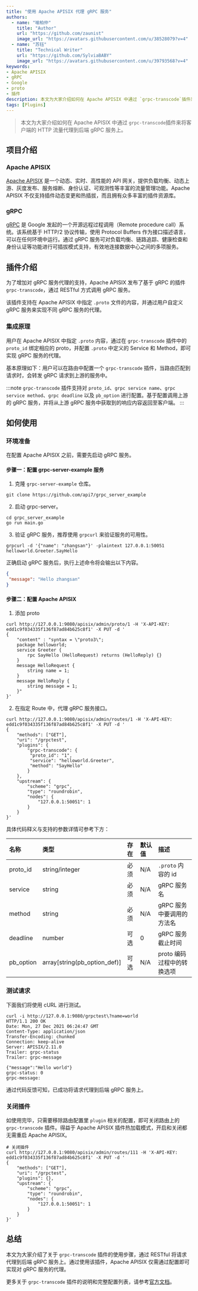 ```yaml
---
title: "使用 Apache APISIX 代理 gRPC 服务"
authors:
  - name: "喻柏仲"
    title: "Author"
    url: "https://github.com/zaunist"
    image_url: "https://avatars.githubusercontent.com/u/38528079?v=4"
  - name: "苏钰"
    title: "Technical Writer"
    url: "https://github.com/SylviaBABY"
    image_url: "https://avatars.githubusercontent.com/u/39793568?v=4"
keywords: 
- Apache APISIX
- gRPC
- Google
- proto
- 插件
description: 本文为大家介绍如何在 Apache APISIX 中通过 `grpc-transcode`插件来将客户端的 HTTP 流量代理到后端 gRPC 服务上。
tags: [Plugins]
---
```


> 本文为大家介绍如何在 Apache APISIX 中通过 `grpc-transcode`插件来将客户端的 HTTP 流量代理到后端 gRPC 服务上。

<!--truncate-->

## 项目介绍

### Apache APISIX

[Apache APISIX](https://apisix.apache.org/) 是一个动态、实时、高性能的 API 网关，提供负载均衡、动态上游、灰度发布、服务熔断、身份认证、可观测性等丰富的流量管理功能。Apache APISIX 不仅支持插件动态变更和热插拔，而且拥有众多丰富的插件资源库。

### gRPC

[gRPC](https://grpc.io/) 是 Google 发起的一个开源远程过程调用（Remote procedure call）系统。该系统基于 HTTP/2 协议传输，使用 Protocol Buffers 作为接口描述语言，可以在任何环境中运行。通过 gRPC 服务可对负载均衡、链路追踪、健康检查和身份认证等功能进行可插拔模式支持，有效地连接数据中心之间的多项服务。

## 插件介绍

为了增加对 gRPC 服务代理的支持，Apache APISIX 发布了基于 gRPC 的插件 `grpc-transcode`，通过 RESTful 方式调用 gRPC 服务。

该插件支持在 Apache APISIX 中指定 `.proto` 文件的内容，并通过用户自定义 gRPC 服务来实现不同 gRPC 服务的代理。

### 集成原理

用户在 Apache APISIX 中指定 `.proto` 内容，通过在 `grpc-transcode` 插件中的 `proto_id` 绑定相应的 proto，并配置 `.proto` 中定义的 Service 和 Method，即可实现 gRPC 服务的代理。

基本原理如下：用户可以在路由中配置一个 `grpc-transcode` 插件，当路由匹配到请求时，会转发 gRPC 请求到上游的服务中。

:::note
`grpc-transcode` 插件支持对 `proto_id`、`grpc service name`、`grpc service method`、`grpc deadline` 以及 `pb_option` 进行配置。基于配置调用上游的 gRPC 服务，并将从上游 gRPC 服务中获取到的响应内容返回至客户端。
:::

## 如何使用

### 环境准备

在配置 Apache APISIX 之前，需要先启动 gRPC 服务。

#### 步骤一：配置 grpc-server-example 服务

1. 克隆 `grpc-server-example` 仓库。

```shell
git clone https://github.com/api7/grpc_server_example
```

2. 启动 grpc-server。

```shell
cd grpc_server_example
go run main.go
```

3. 验证 gRPC 服务，推荐使用 `grpcurl` 来验证服务的可用性。

```shell
grpcurl -d '{"name": "zhangsan"}' -plaintext 127.0.0.1:50051 helloworld.Greeter.SayHello
```

正确启动 gRPC 服务后，执行上述命令将会输出以下内容。

```json
{
 "message": "Hello zhangsan"
}
```

#### 步骤二：配置 Apache APISIX

1. 添加 proto

```shell
curl http://127.0.0.1:9080/apisix/admin/proto/1 -H 'X-API-KEY: edd1c9f034335f136f87ad84b625c8f1' -X PUT -d '
{
    "content" : "syntax = \"proto3\";
    package helloworld;
    service Greeter {
        rpc SayHello (HelloRequest) returns (HelloReply) {}
    }
    message HelloRequest {
        string name = 1;
    }
    message HelloReply {
        string message = 1;
    }"
}'
```

2. 在指定 Route 中，代理 gRPC 服务接口。

```shell
curl http://127.0.0.1:9080/apisix/admin/routes/1 -H 'X-API-KEY: edd1c9f034335f136f87ad84b625c8f1' -X PUT -d '
{
    "methods": ["GET"],
    "uri": "/grpctest",
    "plugins": {
        "grpc-transcode": {
         "proto_id": "1",
         "service": "helloworld.Greeter",
         "method": "SayHello"
        }
    },
    "upstream": {
        "scheme": "grpc",
        "type": "roundrobin",
        "nodes": {
            "127.0.0.1:50051": 1
        }
    }
}'
```

具体代码释义与支持的参数详情可参考下方：

| 名称      | 类型                         | 存在 | 默认值 | 描述                       |
|:-----------|:------------------------------|:------|:-------|:---------------------------|
| proto_id  | string/integer               | 必须 | N/A   | `.proto` 内容的 id         |
| service   | string                       | 必须 | N/A   | gRPC 服务名                |
| method    | string                       | 必须 | N/A   | gRPC 服务中要调用的方法名  |
| deadline  | number                       | 可选 | 0     | gRPC 服务截止时间        |
| pb_option | array[string(pb_option_def)] | 可选 | N/A   | proto 编码过程中的转换选项 |

### 测试请求

下面我们将使用 cURL 进行测试。

```shell
curl -i http://127.0.0.1:9080/grpctest\?name=world
HTTP/1.1 200 OK
Date: Mon, 27 Dec 2021 06:24:47 GMT
Content-Type: application/json
Transfer-Encoding: chunked
Connection: keep-alive
Server: APISIX/2.11.0
Trailer: grpc-status
Trailer: grpc-message

{"message":"Hello world"}
grpc-status: 0
grpc-message:
```

通过代码反馈可知，已成功将请求代理到后端 gRPC 服务上。

### 关闭插件

如使用完毕，只需要移除路由配置里 `plugin` 相关的配置，即可关闭路由上的 `grpc-transcode` 插件。得益于 Apache APISIX 插件热加载模式，开启和关闭都无需重启 Apache APISIX。

```shell
# 关闭插件
curl http://127.0.0.1:9080/apisix/admin/routes/111 -H 'X-API-KEY: edd1c9f034335f136f87ad84b625c8f1' -X PUT -d '
{
    "methods": ["GET"],
    "uri": "/grpctest",
    "plugins": {},
    "upstream": {
        "scheme": "grpc",
        "type": "roundrobin",
        "nodes": {
            "127.0.0.1:50051": 1
        }
    }
}'
```

## 总结

本文为大家介绍了关于 `grpc-transcode` 插件的使用步骤，通过 RESTful 将请求代理到后端 gRPC 服务上。通过使用该插件，Apache APISIX 仅需通过配置即可实现对 gRPC 服务的代理。

更多关于 `grpc-transcode` 插件的说明和完整配置列表，请参考[官方文档](https://apisix.apache.org/docs/apisix/next/plugins/grpc-transcode/)。
